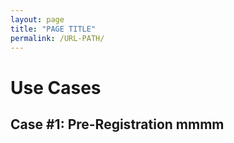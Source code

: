 ```yaml
---
layout: page
title: "PAGE TITLE"
permalink: /URL-PATH/
---
```


# Use Cases

## Case #1: Pre-Registration mmmm
